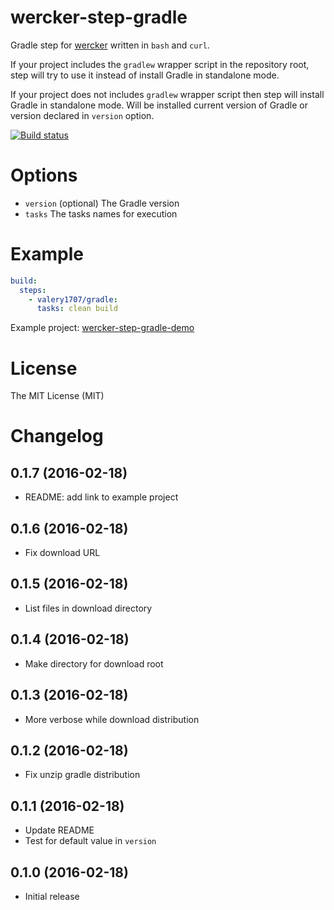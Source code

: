 # wercker-step-gradle
Gradle step for [wercker](https://app.wercker.com/) written in `bash` and `curl`.

If your project includes the `gradlew` wrapper script in the repository root, step will try to use it instead of install Gradle in standalone mode.

If your project does not includes `gradlew` wrapper script then step will install Gradle in standalone mode. Will be installed current version of Gradle or version declared in `version` option.

[![Build status](https://app.wercker.com/status/4b61fe011e8423699ced63c2d90c5cce/m/master)](https://app.wercker.com/project/bykey/4b61fe011e8423699ced63c2d90c5cce)

# Options

- `version` (optional) The Gradle version
- `tasks` The tasks names for execution

# Example

```yaml
build:
  steps:
    - valery1707/gradle:
      tasks: clean build
```

Example project: [wercker-step-gradle-demo](https://github.com/valery1707/wercker-step-gradle-demo)

# License

The MIT License (MIT)

# Changelog

## 0.1.7 (2016-02-18)

- README: add link to example project

## 0.1.6 (2016-02-18)

- Fix download URL

## 0.1.5 (2016-02-18)

- List files in download directory

## 0.1.4 (2016-02-18)

- Make directory for download root

## 0.1.3 (2016-02-18)

- More verbose while download distribution

## 0.1.2 (2016-02-18)

- Fix unzip gradle distribution

## 0.1.1 (2016-02-18)

- Update README
- Test for default value in `version`

## 0.1.0 (2016-02-18)

- Initial release
